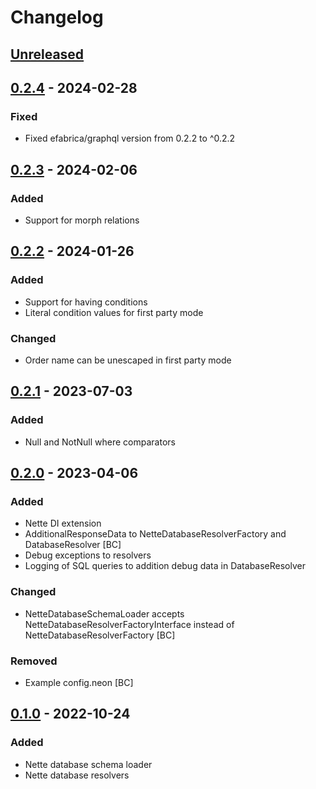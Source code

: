 # Changelog

## [Unreleased]

## [0.2.4] - 2024-02-28
### Fixed
- Fixed efabrica/graphql version from 0.2.2 to ^0.2.2

## [0.2.3] - 2024-02-06
### Added
- Support for morph relations

## [0.2.2] - 2024-01-26
### Added
- Support for having conditions
- Literal condition values for first party mode

### Changed
- Order name can be unescaped in first party mode

## [0.2.1] - 2023-07-03
### Added
- Null and NotNull where comparators

## [0.2.0] - 2023-04-06
### Added
- Nette DI extension
- AdditionalResponseData to NetteDatabaseResolverFactory and DatabaseResolver [BC]
- Debug exceptions to resolvers 
- Logging of SQL queries to addition debug data in DatabaseResolver

### Changed
- NetteDatabaseSchemaLoader accepts NetteDatabaseResolverFactoryInterface instead of NetteDatabaseResolverFactory [BC]

### Removed
- Example config.neon [BC]

## [0.1.0] - 2022-10-24
### Added
- Nette database schema loader
- Nette database resolvers

[Unreleased]: https://github.com/efabrica-team/nette-graphql/compare/0.2.4...main
[0.2.4]: https://github.com/efabrica-team/nette-graphql/compare/0.2.3...0.2.4
[0.2.3]: https://github.com/efabrica-team/nette-graphql/compare/0.2.2...0.2.3
[0.2.2]: https://github.com/efabrica-team/nette-graphql/compare/0.2.1...0.2.2
[0.2.1]: https://github.com/efabrica-team/nette-graphql/compare/0.2.0...0.2.1
[0.2.0]: https://github.com/efabrica-team/nette-graphql/compare/0.1.0...0.2.0
[0.1.0]: https://github.com/efabrica-team/nette-graphql/compare/0.0.0...0.1.0
